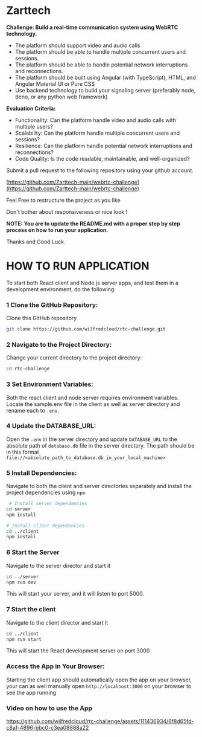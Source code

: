 # Zarttech

**Challenge: Build a real-time communication system using WebRTC technology.**

- The platform should support video and audio calls
- The platform should be able to handle multiple concurrent users and sessions.
- The platform should be able to handle potential network interruptions and reconnections.
- The platform should be built using Angular (with TypeScript), HTML, and Angular Material UI or Pure CSS
- Use backend technology to build your signaling server (preferably node, deno, or any python web framework)

**Evaluation Criteria:**

- Functionality: Can the platform handle video and audio calls with multiple users?
- Scalability: Can the platform handle multiple concurrent users and sessions?
- Resilience: Can the platform handle potential network interruptions and reconnections?
- Code Quality: Is the code readable, maintainable, and well-organized?

Submit a pull request to the following repository using your github account.

[https://github.com/Zarttech-main/webrtc-challenge](https://github.com/Zarttech-main/webrtc-challenge)

Feel Free to restructure the project as you like

Don't bother about responsiveness or nice look !

**NOTE: You are to update the README.md with a proper step by step process on how to run your application.**

Thanks and Good Luck.


# HOW TO RUN APPLICATION

To start both React client and Node.js server apps, and  test them in a development environment, do the following:

### 1  Clone the GitHub Repository:
Clone this GitHub repository 
```bash
git clone https://github.com/wilfredcloud/rtc-challenge.git
```

### 2 Navigate to the Project Directory:
Change your current directory to the project directory:
```bash
cd rtc-challenge
```

### 3 Set Environment Variables:
Both the react client and node server requires environment variables. 
Locate the sample.env file in the client as well as server directory and rename each to `.env`.

### 4 Update the DATABASE_URL:
Open the `.env` in the server directory and update `DATABASE_URL` to the absolute path of `database.db` file in the server directory.
The path should be in this format `file://<absolute_path_to_database.db_in_your_local_machine>`

### 5 Install Dependencies:
Navigate to both the client and server directories separately and install the project dependencies using `npm`

```bash
 # Install server dependencies
cd server
npm install

# Install client dependencies
cd ../client
npm install

```

### 6 Start the Server
Navigate to the server director and start it 
```bash
cd ../server
npm run dev
```
This will start your server, and it will listen to port 5000.

### 7 Start the client
Navigate to the client director and start it 
```bash
cd ../client
npm run start
```
This will start the React development server on port 3000

### Access the App in Your Browser:
Starting the client app should automatically open the app on your browser, your can as well manually
open `http://localhost:3000` on your browser to see the app running 


### Video on how to use the App

https://github.com/wilfredcloud/rtc-challenge/assets/111436934/6f8d65fd-c8af-4896-bbc0-c3ea08888a22

